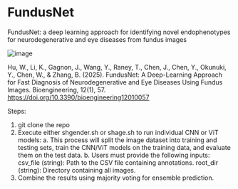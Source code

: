 # FundusNet
FundusNet: a deep learning approach for identifying novel endophenotypes for neurodegenerative and eye diseases from fundus images

![image](https://github.com/user-attachments/assets/3c3d27d1-bcca-4a54-a627-4cb654eb5b26)


Hu, W., Li, K., Gagnon, J., Wang, Y., Raney, T., Chen, J., Chen, Y., Okunuki, Y., Chen, W., & Zhang, B. (2025). FundusNet: A Deep-Learning Approach for Fast Diagnosis of Neurodegenerative and Eye Diseases Using Fundus Images. Bioengineering, 12(1), 57. https://doi.org/10.3390/bioengineering12010057

Steps:
1. git clone the repo
2. Execute either shgender.sh or shage.sh to run individual CNN or ViT models:
  a. This process will split the image dataset into training and testing sets, train the CNN/ViT models on the training data, and evaluate them on the test data.
  b. Users must provide the following inputs:
    csv_file (string): Path to the CSV file containing annotations.
    root_dir (string): Directory containing all images.
3. Combine the results using majority voting for ensemble prediction.
